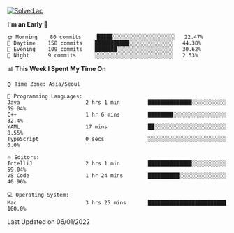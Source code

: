 [![Solved.ac](http://mazassumnida.wtf/api/v2/generate_badge?boj=kuckjwi)](https://solved.ac/kuckjwi)
<!--START_SECTION:waka-->
**I'm an Early 🐤** 

```text
🌞 Morning    80 commits     █████░░░░░░░░░░░░░░░░░░░░   22.47% 
🌆 Daytime    158 commits    ███████████░░░░░░░░░░░░░░   44.38% 
🌃 Evening    109 commits    ███████░░░░░░░░░░░░░░░░░░   30.62% 
🌙 Night      9 commits      ░░░░░░░░░░░░░░░░░░░░░░░░░   2.53%

```


📊 **This Week I Spent My Time On** 

```text
⌚︎ Time Zone: Asia/Seoul

💬 Programming Languages: 
Java                     2 hrs 1 min         ██████████████░░░░░░░░░░░   59.04% 
C++                      1 hr 6 mins         ████████░░░░░░░░░░░░░░░░░   32.4% 
YAML                     17 mins             ██░░░░░░░░░░░░░░░░░░░░░░░   8.55% 
TypeScript               0 secs              ░░░░░░░░░░░░░░░░░░░░░░░░░   0.0%

🔥 Editors: 
IntelliJ                 2 hrs 1 min         ██████████████░░░░░░░░░░░   59.04% 
VS Code                  1 hr 24 mins        ██████████░░░░░░░░░░░░░░░   40.96%

💻 Operating System: 
Mac                      3 hrs 25 mins       █████████████████████████   100.0%

```


 Last Updated on 06/01/2022
<!--END_SECTION:waka-->
